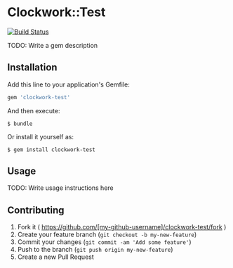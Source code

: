 # Clockwork::Test

[![Build Status](https://travis-ci.org/kevin-j-m/clockwork-test.svg?branch=master)](https://travis-ci.org/kevin-j-m/clockwork-test)

TODO: Write a gem description

## Installation

Add this line to your application's Gemfile:

```ruby
gem 'clockwork-test'
```

And then execute:

    $ bundle

Or install it yourself as:

    $ gem install clockwork-test

## Usage

TODO: Write usage instructions here

## Contributing

1. Fork it ( https://github.com/[my-github-username]/clockwork-test/fork )
2. Create your feature branch (`git checkout -b my-new-feature`)
3. Commit your changes (`git commit -am 'Add some feature'`)
4. Push to the branch (`git push origin my-new-feature`)
5. Create a new Pull Request
